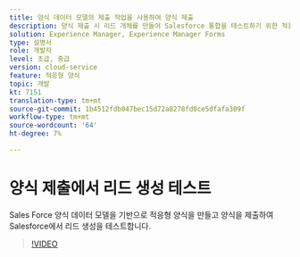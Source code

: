 ```yaml
---
title: 양식 데이터 모델의 제출 작업을 사용하여 양식 제출
description: 양식 제출 시 리드 개체를 만들어 Salesforce 통합을 테스트하기 위한 적응형 양식 만들기
solution: Experience Manager, Experience Manager Forms
type: 설명서
role: 개발자
level: 초급, 중급
version: cloud-service
feature: 적응형 양식
topic: 개발
kt: 7151
translation-type: tm+mt
source-git-commit: 1b4512fdb047bec15d72a8278fd0ce5dfafa309f
workflow-type: tm+mt
source-wordcount: '64'
ht-degree: 7%

---
```



# 양식 제출에서 리드 생성 테스트

Sales Force 양식 데이터 모델을 기반으로 적응형 양식을 만들고 양식을 제출하여 Salesforce에서 리드 생성을 테스트합니다.

>[!VIDEO](https://video.tv.adobe.com/v/331758?quality=12&learn=on)
